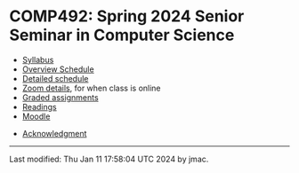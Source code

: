 # COMP492: Spring 2024 Senior Seminar in Computer Science

<!-- ![Senior seminar tea party 2023](images/sensem-teaparty-2023-lowres.jpg) -->
<!-- [high-resolution version](images/sensem-teaparty-2023.jpg) -->


* [Syllabus](syllabus-1-8-2024.docx)
* [Overview Schedule](schedule-1-11-2024.xlsx)  <!-- &nbsp;&nbsp;&nbsp;<font color="green">UPDATED on 4/10/2023</font> -->
* [Detailed schedule](resources)
* [Zoom details](https://lms.dickinson.edu/mod/page/view.php?id=1241534), for when class is online
* [Graded assignments](hw)
* [Readings](readings.md)
* [Moodle](https://lms.dickinson.edu/course/view.php?id=55453)
<!-- * [WiD repos](wid-repos.md) -->
* [Acknowledgment](acknowledgment.md)





----
Last modified: Thu Jan 11 17:58:04 UTC 2024 by jmac.
